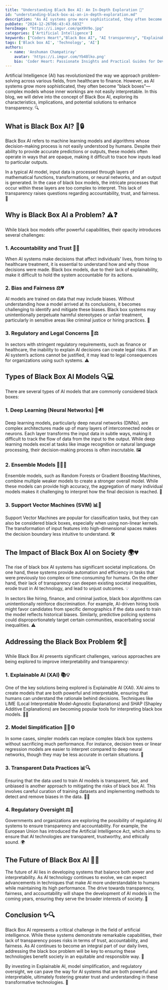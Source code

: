 ```yaml
---
title: "Understanding Black Box AI: An In-Depth Exploration 🤖"
id: "understanding-black-box-ai-an-in-depth-exploration.md"
description: "As AI systems grow more sophisticated, they often become black boxes—complex models whose inner workings are not easily interpretable"
pubDate: "2024-12-26T06:43:43.683Z"
heroImage: "https://i.imgur.com/qeX9V9o.jpg"
categories: ['Artificial Intelligence']
keywords: ["Coders Heart","Black Box AI", "AI transparency", "Explainable AI", "XAI", "AI ethics", "AI decision-making", "hidden biases in AI", "AI regulations", "AI interpretability", "machine learning models", "deep learning transparency", "AI in healthcare", "AI in finance", "self-driving AI", "AI scope and limitations", "Explainable AI tools", "AI explainability techniques", "LIME and SHAP", "ethical AI systems", "AI accountability"]
tags: ['Black box AI', 'Technology', 'AI']
authors:
  - name: 'Anshuman Champatiray'
    avatar: 'https://i.imgur.com/Yb48lko.png'
    bio: 'Coder Heart: Passionate Insights and Practical Guides for Developers'
---
```


Artificial Intelligence (AI) has revolutionized the way we approach problem-solving across various fields, from healthcare to finance. However, as AI systems grow more sophisticated, they often become "black boxes"—complex models whose inner workings are not easily interpretable. In this blog, we will delve into the concept of Black Box AI, exploring its characteristics, implications, and potential solutions to enhance transparency. 🔍

## What is Black Box AI? 🧐🔒

Black Box AI refers to machine learning models and algorithms whose decision-making process is not easily understood by humans. Despite their ability to provide accurate predictions or outputs, these models often operate in ways that are opaque, making it difficult to trace how inputs lead to particular outputs.

In a typical AI model, input data is processed through layers of mathematical functions, transformations, or neural networks, and an output is generated. In the case of black box models, the intricate processes that occur within these layers are too complex to interpret. This lack of transparency raises questions regarding accountability, trust, and fairness. 🔄

## Why is Black Box AI a Problem? ⚠️❓

While black box models offer powerful capabilities, their opacity introduces several challenges:

### 1. **Accountability and Trust** 🤝💬
   When AI systems make decisions that affect individuals' lives, from hiring to healthcare treatment, it is essential to understand how and why those decisions were made. Black box models, due to their lack of explainability, make it difficult to hold the system accountable for its actions. 

### 2. **Bias and Fairness** ⚖️💔
   AI models are trained on data that may include biases. Without understanding how a model arrived at its conclusions, it becomes challenging to identify and mitigate these biases. Black box systems may unintentionally perpetuate harmful stereotypes or unfair treatment, particularly in sensitive areas like criminal justice or hiring practices. 🚫

### 3. **Regulatory and Legal Concerns** 📝⚖️
   In sectors with stringent regulatory requirements, such as finance or healthcare, the inability to explain AI decisions can create legal risks. If an AI system’s actions cannot be justified, it may lead to legal consequences for organizations using such systems. ⚠️

## Types of Black Box AI Models 🔍💻

There are several types of AI models that are commonly considered black boxes:

### 1. **Deep Learning (Neural Networks)** 🧠🔊
   Deep learning models, particularly deep neural networks (DNNs), are complex architectures made up of many layers of interconnected nodes or neurons. Each layer transforms the input data in subtle ways, making it difficult to track the flow of data from the input to the output. While deep learning models excel at tasks like image recognition or natural language processing, their decision-making process is often inscrutable. 🖼️

### 2. **Ensemble Models** 🤖🤖🤖
   Ensemble models, such as Random Forests or Gradient Boosting Machines, combine multiple weaker models to create a stronger overall model. While these models can provide high accuracy, the aggregation of many individual models makes it challenging to interpret how the final decision is reached. 🧩

### 3. **Support Vector Machines (SVM)** 📊🔐
   Support Vector Machines are popular for classification tasks, but they can also be considered black boxes, especially when using non-linear kernels. The transformation of input features into high-dimensional spaces makes the decision boundary less intuitive to understand. 🛠️

## The Impact of Black Box AI on Society 🌍💔

The rise of black box AI systems has significant societal implications. On one hand, these systems provide automation and efficiency in tasks that were previously too complex or time-consuming for humans. On the other hand, their lack of transparency can deepen existing societal inequalities, erode trust in AI technology, and lead to unjust outcomes. 💡

In sectors like hiring, finance, and criminal justice, black box algorithms can unintentionally reinforce discrimination. For example, AI-driven hiring tools might favor candidates from specific demographics if the data used to train the model reflects historical biases. Similarly, predictive policing systems could disproportionately target certain communities, exacerbating social inequalities. ⚠️

## Addressing the Black Box Problem 🛠️💬

While Black Box AI presents significant challenges, various approaches are being explored to improve interpretability and transparency:

### 1. **Explainable AI (XAI)** 📚💡
   One of the key solutions being explored is Explainable AI (XAI). XAI aims to create models that are both powerful and interpretable, ensuring that humans can understand the rationale behind decisions. Techniques like LIME (Local Interpretable Model-Agnostic Explanations) and SHAP (Shapley Additive Explanations) are becoming popular tools for interpreting black box models. 🧑‍💻

### 2. **Model Simplification** 🧑‍💻⚙️
   In some cases, simpler models can replace complex black box systems without sacrificing much performance. For instance, decision trees or linear regression models are easier to interpret compared to deep neural networks, though they may be less accurate in certain situations. 🎯

### 3. **Transparent Data Practices** 📊🔍
   Ensuring that the data used to train AI models is transparent, fair, and unbiased is another approach to mitigating the risks of black box AI. This involves careful curation of training datasets and implementing methods to detect and remove biases in the data. 🧑‍🔬

### 4. **Regulatory Oversight** ⚖️💼
   Governments and organizations are exploring the possibility of regulating AI systems to ensure transparency and accountability. For example, the European Union has introduced the Artificial Intelligence Act, which aims to ensure that AI technologies are transparent, trustworthy, and ethically sound. 🌍

## The Future of Black Box AI 🔮✨

The future of AI lies in developing systems that balance both power and interpretability. As AI technology continues to evolve, we can expect advancements in techniques that make AI more understandable to humans while maintaining its high performance. The drive towards transparency, fairness, and accountability will shape the development of AI models in the coming years, ensuring they serve the broader interests of society. 🚀

## Conclusion ✨🔍

Black Box AI represents a critical challenge in the field of artificial intelligence. While these systems demonstrate remarkable capabilities, their lack of transparency poses risks in terms of trust, accountability, and fairness. As AI continues to become an integral part of our daily lives, addressing the black box problem will be key to ensuring these technologies benefit society in an equitable and responsible way. 🌟

By investing in Explainable AI, model simplification, and regulatory oversight, we can pave the way for AI systems that are both powerful and interpretable, ultimately fostering greater trust and understanding in these transformative technologies. 🌱